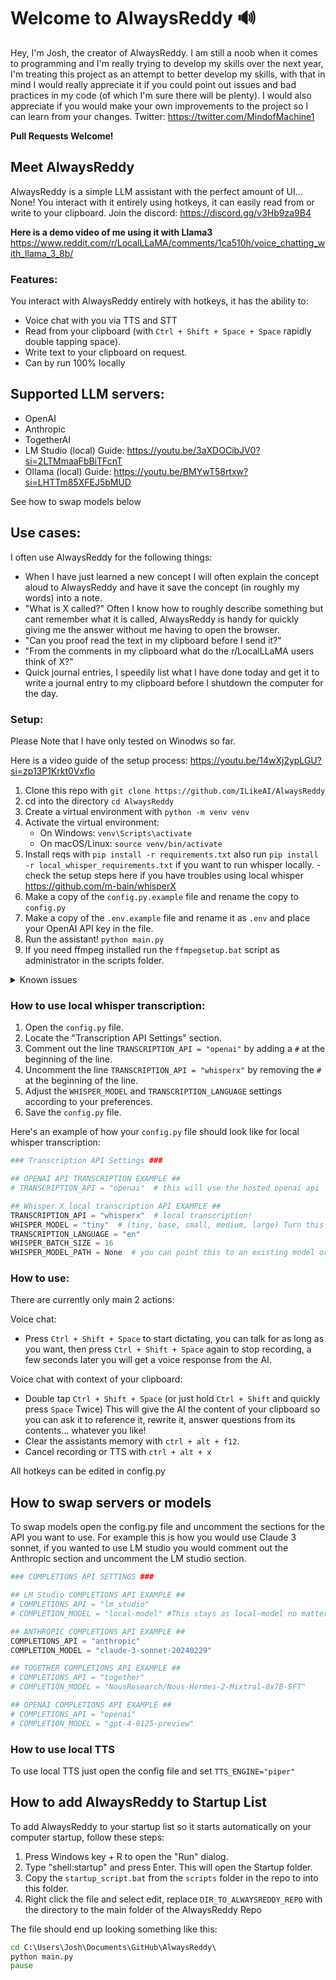 # Welcome to AlwaysReddy 🔊
Hey, I'm Josh, the creator of AlwaysReddy. I am still a noob when it comes to programming and I'm really trying to develop my skills over the next year, I'm treating this project as an attempt to better develop my skills, with that in mind I would really appreciate it if you could point out issues and bad practices in my code (of which I'm sure there will be plenty). I would also appreciate if you would make your own improvements to the project so I can learn from your changes. Twitter: https://twitter.com/MindofMachine1

**Pull Requests Welcome!**

## Meet AlwaysReddy 
AlwaysReddy is a simple LLM assistant with the perfect amount of UI... None!
You interact with it entirely using hotkeys, it can easily read from or write to your clipboard.
Join the discord: https://discord.gg/v3Hb9za9B4

**Here is a demo video of me using it with Llama3** https://www.reddit.com/r/LocalLLaMA/comments/1ca510h/voice_chatting_with_llama_3_8b/

### Features:
You interact with AlwaysReddy entirely with hotkeys, it has the ability to:
- Voice chat with you via TTS and STT
- Read from your clipboard (with `Ctrl + Shift + Space + Space` rapidly double tapping space).
- Write text to your clipboard on request.
- Can by run 100% locally

## Supported LLM servers:
- OpenAI
- Anthropic
- TogetherAI
- LM Studio (local) Guide: https://youtu.be/3aXDOCibJV0?si=2LTMmaaFbBiTFcnT
- Ollama (local) Guide: https://youtu.be/BMYwT58rtxw?si=LHTTm85XFEJ5bMUD

See how to swap models below

## Use cases:
I often use AlwaysReddy for the following things:
- When I have just learned a new concept I will often explain the concept aloud to AlwaysReddy and have it save the concept (in roughly my words) into a note.
- "What is X called?" Often I know how to roughly describe something but cant remember what it is called, AlwaysReddy is handy for quickly giving me the answer without me having to open the browser.
- "Can you proof read the text in my clipboard before I send it?"
- "From the comments in my clipboard what do the r/LocalLLaMA users think of X?"
- Quick journal entries, I speedily list what I have done today and get it to write a journal entry to my clipboard before I shutdown the computer for the day.

### Setup: 
Please Note that I have only tested on Winodws so far.

Here is a video guide of the setup process: https://youtu.be/14wXj2ypLGU?si=zp13P1Krkt0Vxflo

1. Clone this repo with `git clone https://github.com/ILikeAI/AlwaysReddy` 
2. cd into the directory `cd AlwaysReddy`
3. Create a virtual environment with `python -m venv venv`
4. Activate the virtual environment:
   - On Windows: `venv\Scripts\activate`
   - On macOS/Linux: `source venv/bin/activate`
5. Install reqs with `pip install -r requirements.txt` also run `pip install -r local_whisper_requirements.txt` if you want to run whisper locally. - check the setup steps here if you have troubles using local whisper https://github.com/m-bain/whisperX
6. Make a copy of the `config.py.example` file and rename the copy to `config.py`
7. Make a copy of the `.env.example` file and rename it as `.env` and place your OpenAI API key in the file. 
8. Run the assistant! `python main.py`
9. If you need ffmpeg installed run the `ffmpegsetup.bat` script as administrator in the scripts folder.

<details>
<summary>Known issues</summary>

- Sometimes it will stop recording shortly after it starts recording without the hotkey being pressed. I need to investigate...
- Some users are reporting compatibility issues with Mac and Linux, but some have managed to get it working. We're working on improving cross-platform compatibility. 
</details>

### How to use local whisper transcription:
1. Open the `config.py` file.
2. Locate the "Transcription API Settings" section.
3. Comment out the line `TRANSCRIPTION_API = "openai"` by adding a `#` at the beginning of the line.
4. Uncomment the line `TRANSCRIPTION_API = "whisperx"` by removing the `#` at the beginning of the line.
5. Adjust the `WHISPER_MODEL` and `TRANSCRIPTION_LANGUAGE` settings according to your preferences.
6. Save the `config.py` file.

Here's an example of how your `config.py` file should look like for local whisper transcription:

```python
### Transcription API Settings ###

## OPENAI API TRANSCRIPTION EXAMPLE ##
# TRANSCRIPTION_API = "openai"  # this will use the hosted openai api

## Whisper X local transcription API EXAMPLE ##
TRANSCRIPTION_API = "whisperx"  # local transcription!
WHISPER_MODEL = "tiny"  # (tiny, base, small, medium, large) Turn this up to "base" if the transcription is too bad
TRANSCRIPTION_LANGUAGE = "en"
WHISPER_BATCH_SIZE = 16
WHISPER_MODEL_PATH = None  # you can point this to an existing model or leave it set to none
```

### How to use:
There are currently only main 2 actions:

Voice chat:
- Press `Ctrl + Shift + Space`  to start dictating, you can talk for as long as you want, then press `Ctrl + Shift + Space` again to stop recording, a few seconds later you will get a voice response from the AI.

Voice chat with context of your clipboard:
- Double tap `Ctrl + Shift + Space` (or just hold `Ctrl + Shift` and quickly press `Space` Twice) This will give the AI the content of your clipboard so you can ask it to reference it, rewrite it, answer questions from its contents... whatever you like! 
- Clear the assistants memory with `ctrl + alt + f12`.
- Cancel recording or TTS with `ctrl + alt + x`

All hotkeys can be edited in config.py

## How to swap servers or models
To swap models open the config.py file and uncomment the sections for the API you want to use. For example this is how you would use Claude 3 sonnet, if you wanted to use LM studio you would comment out the Anthropic section and uncomment the LM studio section.

```python
### COMPLETIONS API SETTINGS ###

## LM Studio COMPLETIONS API EXAMPLE ##
# COMPLETIONS_API = "lm_studio" 
# COMPLETION_MODEL = "local-model" #This stays as local-model no matter what model you are using

## ANTHROPIC COMPLETIONS API EXAMPLE ##
COMPLETIONS_API = "anthropic" 
COMPLETION_MODEL = "claude-3-sonnet-20240229" 

## TOGETHER COMPLETIONS API EXAMPLE ##
# COMPLETIONS_API = "together"
# COMPLETION_MODEL = "NousResearch/Nous-Hermes-2-Mixtral-8x7B-SFT" 

## OPENAI COMPLETIONS API EXAMPLE ##
# COMPLETIONS_API = "openai"
# COMPLETION_MODEL = "gpt-4-0125-preview"
```

### How to use local TTS
To use local TTS just open the config file and set `TTS_ENGINE="piper"`

## How to add AlwaysReddy to Startup List
To add AlwaysReddy to your startup list so it starts automatically on your computer startup, follow these steps:
1. Press Windows key + R to open the "Run" dialog.
2. Type "shell:startup" and press Enter. This will open the Startup folder.
3. Copy the `startup_script.bat` from the `scripts` folder in the repo to into this folder.
4. Right click the file and select edit, replace `DIR_TO_ALWAYSREDDY_REPO` with the directory to the main folder of the AlwaysReddy Repo

The file should end up looking something like this:
```cmd
cd C:\Users\Josh\Documents\GitHub\AlwaysReddy\
python main.py
pause
```
